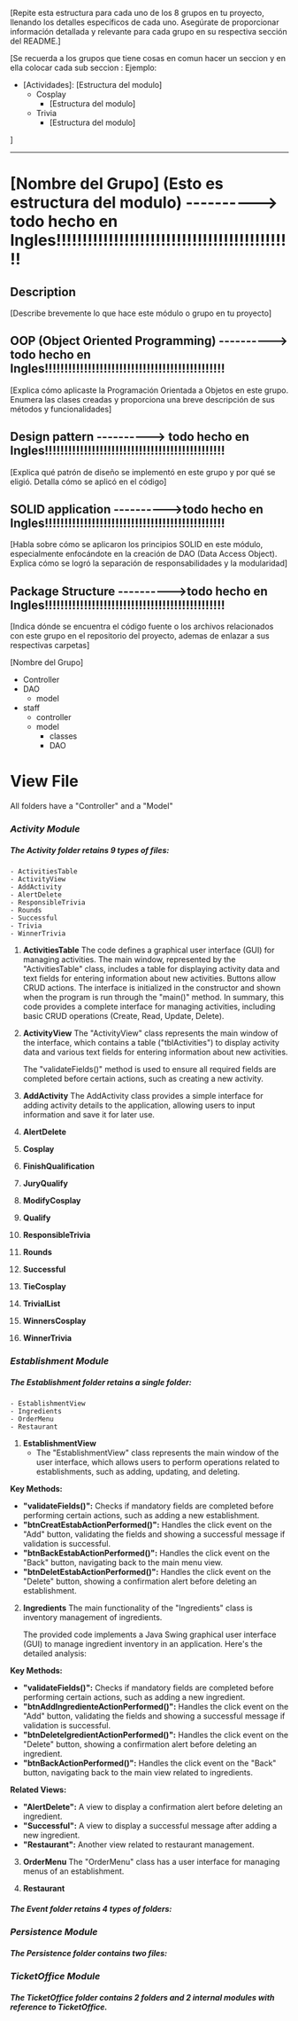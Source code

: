 
[Repite esta estructura para cada uno de los 8 grupos en tu proyecto, llenando los detalles específicos de cada uno. Asegúrate de proporcionar información detallada y relevante para cada grupo en su respectiva sección del README.]


[Se recuerda a los grupos que tiene cosas en comun hacer un seccion y en ella colocar cada sub seccion :
   Ejemplo: 
   - [Actividades]: [Estructura del modulo]
        - Cosplay
            - [Estructura del modulo]
        - Trivia
            - [Estructura del modulo]
              
]

---


# [Nombre del Grupo] (Esto es estructura del modulo)          ----------> todo hecho en Ingles!!!!!!!!!!!!!!!!!!!!!!!!!!!!!!!!!!!!!!!!!!!!!!

## Description
[Describe brevemente lo que hace este módulo o grupo en tu proyecto]

## OOP (Object Oriented Programming)        ----------> todo hecho en Ingles!!!!!!!!!!!!!!!!!!!!!!!!!!!!!!!!!!!!!!!!!!!!!!
[Explica cómo aplicaste la Programación Orientada a Objetos en este grupo. Enumera las clases creadas y proporciona una breve descripción de sus métodos y funcionalidades]

## Design pattern       ----------> todo hecho en Ingles!!!!!!!!!!!!!!!!!!!!!!!!!!!!!!!!!!!!!!!!!!!!!!
[Explica qué patrón de diseño se implementó en este grupo y por qué se eligió. Detalla cómo se aplicó en el código]

## SOLID application        ---------->todo hecho en Ingles!!!!!!!!!!!!!!!!!!!!!!!!!!!!!!!!!!!!!!!!!!!!!!
[Habla sobre cómo se aplicaron los principios SOLID en este módulo, especialmente enfocándote en la creación de DAO (Data Access Object). Explica cómo se logró la separación de responsabilidades y la modularidad]

## Package Structure        ---------->todo hecho en Ingles!!!!!!!!!!!!!!!!!!!!!!!!!!!!!!!!!!!!!!!!!!!!!!
[Indica dónde se encuentra el código fuente o los archivos relacionados con este grupo en el repositorio del proyecto, ademas de enlazar a sus respectivas carpetas]


[Nombre del Grupo]
   - Controller
   - DAO
      - model
   - staff
      - controller
      - model
         - classes
         - DAO

















# View File

All folders have a "Controller" and a "Model"


### *Activity Module*

##### The Activity folder retains 9 types of files:
	- ActivitiesTable
	- ActivityView
	- AddActivity
	- AlertDelete
	- ResponsibleTrivia
	- Rounds
	- Successful
	- Trivia
	- WinnerTrivia


1. **ActivitiesTable**
   The code defines a graphical user interface (GUI) for managing activities. The main window, represented by the "ActivitiesTable" class, includes a table for displaying activity data and text fields for entering information about new activities. Buttons allow CRUD actions. The interface is initialized in the constructor and shown when the program is run through the "main()" method. In summary, this code provides a complete interface for managing activities, including basic CRUD operations (Create, Read, Update, Delete).

2. **ActivityView**
   The "ActivityView" class represents the main window of the interface, which contains a table ("tblActivities") to display activity data and various text fields for entering information about new activities.

   The "validateFields()" method is used to ensure all required fields are completed before certain actions, such as creating a new activity.

3. **AddActivity**
   The AddActivity class provides a simple interface for adding activity details to the application, allowing users to input information and save it for later use.

4. **AlertDelete**

5. **Cosplay**

6. **FinishQualification**

7. **JuryQualify**

8. **ModifyCosplay**

9. **Qualify**

10. **ResponsibleTrivia**

11. **Rounds**

12. **Successful**

13. **TieCosplay**

14. **TrivialList**

15. **WinnersCosplay**

16. **WinnerTrivia**


### *Establishment Module*

##### The Establishment folder retains a single folder:
	- EstablishmentView
	- Ingredients
	- OrderMenu
	- Restaurant

1. **EstablishmentView**
   - The "EstablishmentView" class represents the main window of the user interface, which allows users to perform operations related to establishments, such as adding, updating, and deleting.

**Key Methods:**
   - **"validateFields()":** Checks if mandatory fields are completed before performing certain actions, such as adding a new establishment.
   - **"btnCreatEstabActionPerformed()":** Handles the click event on the "Add" button, validating the fields and showing a successful message if validation is successful.
   - **"btnBackEstabActionPerformed()":** Handles the click event on the "Back" button, navigating back to the main menu view.
   - **"btnDeletEstabActionPerformed()":** Handles the click event on the "Delete" button, showing a confirmation alert before deleting an establishment.

2. **Ingredients**
   The main functionality of the "Ingredients" class is inventory management of ingredients.

   The provided code implements a Java Swing graphical user interface (GUI) to manage ingredient inventory in an application. Here's the detailed analysis:

**Key Methods:**
   - **"validateFields()":** Checks if mandatory fields are completed before performing certain actions, such as adding a new ingredient.
   - **"btnAddIngredienteActionPerformed()":** Handles the click event on the "Add" button, validating the fields and showing a successful message if validation is successful.
   - **"btnDeleteIgredientActionPerformed()":** Handles the click event on the "Delete" button, showing a confirmation alert before deleting an ingredient.
   - **"btnBackActionPerformed()":** Handles the click event on the "Back" button, navigating back to the main view related to ingredients.

**Related Views:**
   - **"AlertDelete":** A view to display a confirmation alert before deleting an ingredient.
   - **"Successful":** A view to display a successful message after adding a new ingredient.
   - **"Restaurant":** Another view related to restaurant management.

3. **OrderMenu**
   The "OrderMenu" class has a user interface for managing menus of an establishment.

4. **Restaurant**


##### The Event folder retains 4 types of folders:


### *Persistence Module*

##### The Persistence folder contains two files:


### *TicketOffice Module*

##### The TicketOffice folder contains 2 folders and 2 internal modules with reference to TicketOffice.

